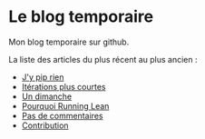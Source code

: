 # Le blog temporaire

Mon blog temporaire sur github.

La liste des articles du plus récent au plus ancien :

* [J'y pip rien](j-y-pip-rien.md)
* [Itérations plus courtes](iteration-plus-courtes.md)
* [Un dimanche](un-dimanche.md)
* [Pourquoi Running Lean](pourquoi-running-lean.md)
* [Pas de commentaires](pas-de-commentaires.md)
* [Contribution](contribution.md)
